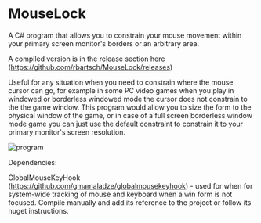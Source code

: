 # MouseLock
A C# program that allows you to constrain your mouse movement within your primary screen monitor's borders or an arbitrary area.

A compiled version is in the release section here (https://github.com/rbartsch/MouseLock/releases)

Useful for any situation when you need to constrain where the mouse cursor can go, for example in some PC video games when you play in windowed or borderless windowed mode the cursor does not constrain to the the game window.
This program would allow you to size the form to the physical window of the game, or in case of a full screen borderless window mode game you can just use the default constraint to constrain it to your primary monitor's screen resolution.

![program](https://i.imgur.com/Axa5FPJ.png "Program screenshot")

Dependencies:

GlobalMouseKeyHook (https://github.com/gmamaladze/globalmousekeyhook) - used for when for system-wide tracking of mouse and keyboard when a win form is not focused. Compile manually and add its reference to the project or follow its nuget instructions.
